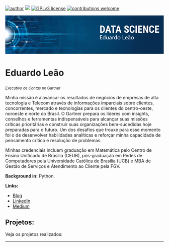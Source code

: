 [![author](https://img.shields.io/badge/author-carlosfab-red.svg)](https://linkedin.com/in/eduardo-leão-bb742816) [![](https://img.shields.io/badge/python-3.7+-blue.svg)](https://www.python.org/downloads/release/python-365/) [![GPLv3 license](https://img.shields.io/badge/License-GPLv3-blue.svg)](http://perso.crans.org/besson/LICENSE.html) [![contributions welcome](https://img.shields.io/badge/contributions-welcome-brightgreen.svg?style=flat)](https://github.com/carlosfab/data_science/issues)

<p align="center">
  <img src="banner.png" >
</p>

# Eduardo Leão
<sub>*Executivo de Contas* no Gartner</sub>

Minha missão é alavancar os resultados de negócios de empresas de alta tecnologia e Telecom através de informações imparciais sobre clientes, concorrentes, mercado e tecnologias para os clientes do centro-oeste, noroeste e norte do Brasil.
O Gartner prepara os líderes com insights, conselhos e ferramentas indispensáveis para alcançar suas missões críticas prioritárias e construir suas organizações bem-sucedidas hoje preparadas para o futuro. Um dos desafios que trouxe para esse momento foi o de desenvolver habilidades analíticas e reforçar minha capacidade de pensamento crítico e resolução de problemas.

Minhas credenciais incluem graduação em Matemática pelo Centro de Ensino Unificado de Brasília (CEUB), pós-graduação em Redes de Computadores pela Universidade Católica de Brasília (UCB) e MBA de Gestão de Serviços e Atendimento ao Cliente pela FGV.

**Background in:** Python.

**Links:**
* [Blog](http://sigmoidal.ai)
* [LinkedIn](https://www.linkedin.com/in/eduardosleao)
* [Medium](https://www.medium.com)


## Projetos:
Veja os projetos realizados:



---

